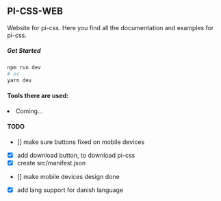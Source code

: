 ## PI-CSS-WEB

Website for pi-css. Here you find all the documentation and examples for pi-css.

##### Get Started

```bash
npm run dev
# or
yarn dev
```

#### Tools there are used:

<li>Coming...</li>

#### TODO

- [] make sure buttons fixed on mobile devices
- [x] add download button, to download pi-css
- [x] create src/manifest.json
- [] make mobile devices design done
- [x] add lang support for danish language
